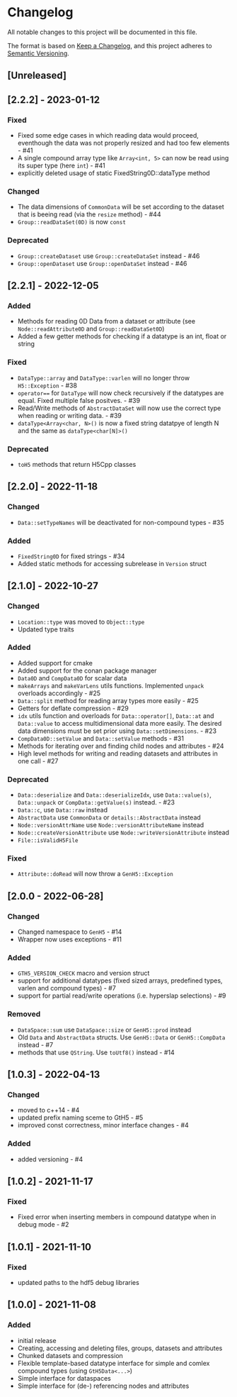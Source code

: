 # Changelog
All notable changes to this project will be documented in this file.

The format is based on [Keep a Changelog](https://keepachangelog.com/en/1.0.0/),
and this project adheres to [Semantic Versioning](https://semver.org/spec/v2.0.0.html).

## [Unreleased]
## [2.2.2] - 2023-01-12
### Fixed
- Fixed some edge cases in which reading data would proceed, eventhough the data was not properly resized and had too few elements - #41
- A single compound array type like `Array<int, 5>` can now be read using its super type (here `int`) - #41
- explicitly deleted usage of static FixedString0D::dataType method

### Changed
- The data dimensions of `CommonData` will be set according to the dataset that is beeing read (via the `resize` method) - #44
- `Group::readDataSet(0D)` is now `const`

### Deprecated
- `Group::createDataset` use `Group::createDataSet` instead - #46
- `Group::openDataset` use `Group::openDataSet` instead - #46

## [2.2.1] - 2022-12-05
### Added
- Methods for reading 0D Data from a dataset or attribute (see `Node::readAttribute0D` and `Group::readDataSet0D`)
- Added a few getter methods for checking if a datatype is an int, float or string

### Fixed
- `DataType::array` and `DataType::varlen` will no longer throw `H5::Exception` - #38
- `operator==` for `DataType` will now check recursively if the datatypes are equal. Fixed multiple false positves. - #39
- Read/Write methods of `AbstractDataSet` will now use the correct type when reading or writing data. - #39
- `dataType<Array<char, N>()` is now a fixed string datatpye of length N and the same as `dataType<char[N]>()`

### Deprecated
- `toH5` methods that return H5Cpp classes

## [2.2.0] - 2022-11-18
### Changed
- `Data::setTypeNames` will be deactivated for non-compound types - #35

### Added
- `FixedString0D` for fixed strings - #34
- Added static methods for accessing subrelease in `Version` struct

## [2.1.0] - 2022-10-27
### Changed
- `Location::type` was moved to `Object::type`
- Updated type traits

### Added
- Added support for cmake
- Added support for the conan package manager
- `Data0D` and `CompData0D` for scalar data
- `makeArrays` and `makeVarLens` utils functions. Implemented `unpack` overloads accordingly - #25
- `Data::split` method for reading array types more easily - #25
- Getters for deflate compression - #29
- `idx` utils function and overloads for `Data::operator[]`, `Data::at` and `Data::value` to access multidimensional data more easily. 
   The desired data dimensions must be set prior using `Data::setDimensions`. - #23
- `CompData0D::setValue` and `Data::setValue` methods - #31
- Methods for iterating over and finding child nodes and attributes - #24
- High level methods for writing and reading datasets and attributes in one call - #27

### Deprecated 
- `Data::deserialize` and `Data::deserializeIdx`, use `Data::value(s)`, `Data::unpack` or `CompData::getValue(s)` instead. - #23
- `Data::c`, use `Data::raw` instead
- `AbstractData` use `CommonData` or `details::AbstractData` instead
- `Node::versionAttrName` use `Node::versionAttributeName` instead
- `Node::createVersionAttribute` use `Node::writeVersionAttribute` instead
- `File::isValidH5File`

### Fixed 
- `Attribute::doRead` will now throw a `GenH5::Exception`

## [2.0.0 - 2022-06-28]
### Changed
- Changed namespace to `GenH5` - #14
- Wrapper now uses exceptions - #11

### Added
- `GTH5_VERSION_CHECK` macro and version struct
- support for additional datatypes (fixed sized arrays, predefined types, varlen and compound types) - #7
- support for partial read/write operations (i.e. hyperslap selections) - #9 

### Removed 
- `DataSpace::sum` use `DataSpace::size` or `GenH5::prod` instead
- Old `Data` and `AbstractData` structs. Use `GenH5::Data` or `GenH5::CompData` instead - #7
- methods that use `QString`. Use `toUtf8()` instead - #14

## [1.0.3] - 2022-04-13
### Changed
- moved to c++14 - #4
- updated prefix naming sceme to GtH5 - #5
- improved const correctness, minor interface changes - #4

### Added
- added versioning - #4

## [1.0.2] - 2021-11-17
### Fixed
- Fixed error when inserting members in compound datatype when in debug mode - #2

## [1.0.1] - 2021-11-10
### Fixed
- updated paths to the hdf5 debug libraries

## [1.0.0] - 2021-11-08
### Added
- initial release
- Creating, accessing and deleting files, groups, datasets and attributes
- Chunked datasets and compression
- Flexible template-based datatype interface for simple and comlex compound types (using `GtH5Data<...>`)
- Simple interface for dataspaces
- Simple interface for (de-) referencing nodes and attributes
